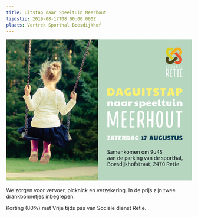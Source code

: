```yaml
---
title: Uitstap naar Speeltuin Meerhout
tijdstip: 2019-08-17T08:00:00.000Z
plaats: Vertrek Sporthal Boesdijkhof
---
```

![](/images/190817-daguitstap2-copy.jpg)

We zorgen voor vervoer, picknick en verzekering. In de prijs zijn twee drankbonnetjes inbegrepen.

Korting (80%) met Vrije tijds pas van Sociale dienst Retie.
